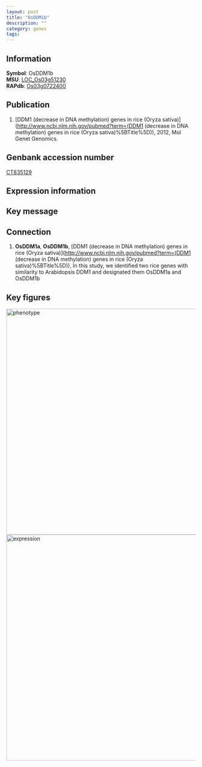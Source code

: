 ```yaml
---
layout: post
title: "OsDDM1b"
description: ""
category: genes
tags: 
---
```


## Information
__Symbol__: OsDDM1b  
__MSU__: [LOC_Os03g51230](http://rice.plantbiology.msu.edu/cgi-bin/ORF_infopage.cgi?orf=LOC_Os03g51230)  
__RAPdb__: [Os03g0722400](http://rapdb.dna.affrc.go.jp/viewer/gbrowse_details/irgsp1?name=Os03g0722400)  

## Publication
1. [DDM1 (decrease in DNA methylation) genes in rice (Oryza sativa)](http://www.ncbi.nlm.nih.gov/pubmed?term=(DDM1 (decrease in DNA methylation) genes in rice (Oryza sativa)%5BTitle%5D)), 2012, Mol Genet Genomics.

## Genbank accession number
[CT835129](http://www.ncbi.nlm.nih.gov/nuccore/CT835129)

## Expression information

## Key message

## Connection
1. __OsDDM1a__, __OsDDM1b__, [DDM1 (decrease in DNA methylation) genes in rice (Oryza sativa)](http://www.ncbi.nlm.nih.gov/pubmed?term=(DDM1 (decrease in DNA methylation) genes in rice (Oryza sativa)%5BTitle%5D)),  In this study, we identified two rice genes with similarity to Arabidopsis DDM1 and designated them OsDDM1a and OsDDM1b

## Key figures
<img src="http://ricencode.github.io/images/OsDDM1b.pheno.png" alt="phenotype"  style="width: 600px;"/>

<img src="http://ricencode.github.io/images/OsDDM1b.exp.png" alt="expression"  style="width: 600px;"/>


